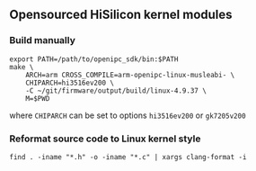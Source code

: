 ## Opensourced HiSilicon kernel modules

### Build manually

```console
export PATH=/path/to/openipc_sdk/bin:$PATH
make \
    ARCH=arm CROSS_COMPILE=arm-openipc-linux-musleabi- \
    CHIPARCH=hi3516ev200 \
    -C ~/git/firmware/output/build/linux-4.9.37 \
    M=$PWD
```

where `CHIPARCH` can be set to options `hi3516ev200` or `gk7205v200`

### Reformat source code to Linux kernel style

```console
find . -iname "*.h" -o -iname "*.c" | xargs clang-format -i
```
